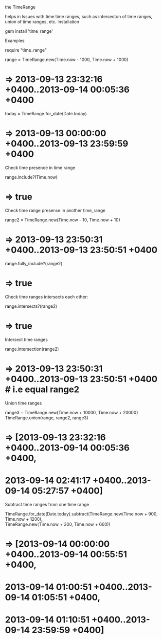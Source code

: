 the TimeRange 

helps in Issues with time time ranges,
such as intersecton of time ranges,
union of time ranges, etc.
Installation 

   gem install 'time_range'

Examples

   require "time_range"

   range = TimeRange.new(Time.now - 1000, Time.now + 1000)
   # => 2013-09-13 23:32:16 +0400..2013-09-14 00:05:36 +0400
   today = TimeRange.for_date(Date.today)
   # =>  2013-09-13 00:00:00 +0400..2013-09-13 23:59:59 +0400

Check time presence in time range

   range.include?(Time.now)
   # => true
 
Check time range presense in another time_range

   range2 = TimeRange.new(Time.now - 10, Time.now + 10)
   # => 2013-09-13 23:50:31 +0400..2013-09-13 23:50:51 +0400
 
   range.fully_include?(range2)
   # => true

Check time ranges intersects each other:

   range.intersects?(range2)
   # => true

Intersect time ranges

   range.intersection(range2)
   # => 2013-09-13 23:50:31 +0400..2013-09-13 23:50:51 +0400 # i.e equal range2

Union time ranges 

   range3 = TimeRange.new(Time.now + 10000, Time.now + 20000)
   TimeRange.union(range, range2, range3)
   # => [2013-09-13 23:32:16 +0400..2013-09-14 00:05:36 +0400, 
   #     2013-09-14 02:41:17 +0400..2013-09-14 05:27:57 +0400]

Subtract time ranges from one time range

   TimeRange.for_date(Date.today).subtract(TimeRange.new(Time.now + 900, Time.now + 1200),    
                                           TimeRange.new(Time.now + 300, Time.now + 600))
   # => [2013-09-14 00:00:00 +0400..2013-09-14 00:55:51 +0400, 
   #     2013-09-14 01:00:51 +0400..2013-09-14 01:05:51 +0400, 
   #     2013-09-14 01:10:51 +0400..2013-09-14 23:59:59 +0400]
